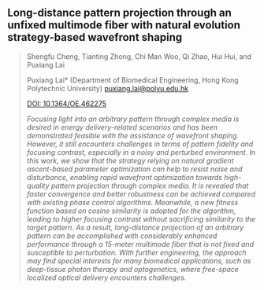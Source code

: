 ## Long-distance pattern projection through an unfixed multimode fiber with natural evolution strategy-based wavefront shaping

> Shengfu Cheng, Tianting Zhong, Chi Man Woo, Qi Zhao, Hui Hui, and Puxiang Lai
> 
> Puxiang Lai* (Department of Biomedical Engineering, Hong Kong Polytechnic University) puxiang.lai@polyu.edu.hk
> 
> [DOI: 10.1364/OE.462275](https://doi.org/10.1364/OE.462275)
> 
> _Focusing light into an arbitrary pattern through complex media is desired in energy delivery-related
> scenarios and has been demonstrated feasible with the assistance of wavefront shaping. However, it
> still encounters challenges in terms of pattern fidelity and focusing contrast, especially in a
> noisy and perturbed environment. In this work, we show that the strategy relying on natural gradient
> ascent-based parameter optimization can help to resist noise and disturbance, enabling rapid wavefront
> optimization towards high-quality pattern projection through complex media. It is revealed that faster
> convergence and better robustness can be achieved compared with existing phase control algorithms.
> Meanwhile, a new fitness function based on cosine similarity is adopted for the algorithm, leading
> to higher focusing contrast without sacrificing similarity to the target pattern. As a result,
> long-distance projection of an arbitrary pattern can be accomplished with considerably enhanced
> performance through a 15-meter multimode fiber that is not fixed and susceptible to perturbation.
> With further engineering, the approach may find special interests for many biomedical applications,
> such as deep-tissue photon therapy and optogenetics, where free-space localized optical delivery
> encounters challenges._


